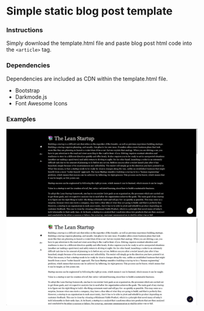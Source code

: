 # Simple static blog post template

### Instructions

Simply download the template.html file and paste blog post html code into the ```<article>``` tag.
 
### Dependencies
  
Dependencies are included as CDN within the template.html file.

- Bootstrap
- Darkmode.js
- Font Awesome Icons

### Examples

![screenshot_darkmode](https://raw.githubusercontent.com/PeterUtekal/simple-blog-post/main/screenshots/dark_mode.png)
![screenshot_lightmode](https://raw.githubusercontent.com/PeterUtekal/simple-blog-post/main/screenshots/light_mode.png)
